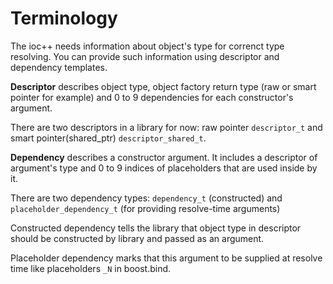 # Terminology #

The ioc++ needs information about object's type for correnct type resolving.
You can provide such information using descriptor and dependency templates.

**Descriptor** describes object type, object factory return type (raw or smart pointer for example) and 0 to 9 dependencies for each constructor's argument.

There are two descriptors in a library for now: raw pointer `descriptor_t` and smart pointer(shared\_ptr) `descriptor_shared_t`.

**Dependency** describes a constructor argument. It includes a descriptor of argument's type and 0 to 9 indices of placeholders that are used inside by it.

There are two dependency types: `dependency_t` (constructed) and `placeholder_dependency_t` (for providing resolve-time arguments)

Constructed dependency tells the library that object type in descriptor should be constructed by library and passed as an argument.

Placeholder dependency marks that this argument to be supplied at resolve time like placeholders `_N` in boost.bind.